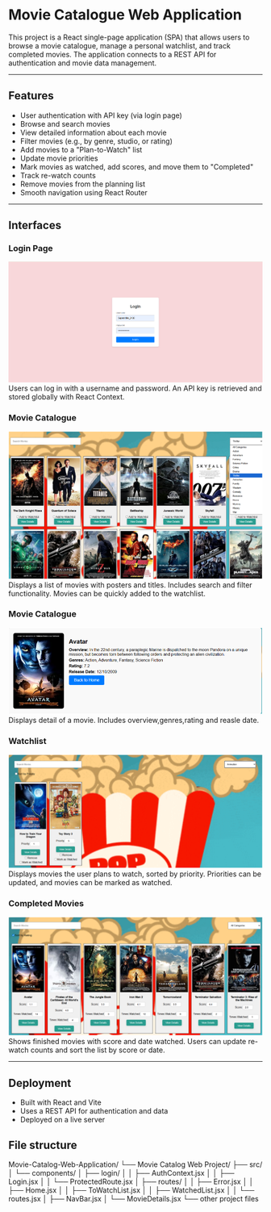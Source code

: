 # Movie Catalogue Web Application

This project is a React single-page application (SPA) that allows users to browse a movie catalogue, manage a personal watchlist, and track completed movies. The application connects to a REST API for authentication and movie data management.

---

## Features

- User authentication with API key (via login page)  
- Browse and search movies  
- View detailed information about each movie  
- Filter movies (e.g., by genre, studio, or rating)  
- Add movies to a "Plan-to-Watch" list  
- Update movie priorities  
- Mark movies as watched, add scores, and move them to "Completed"  
- Track re-watch counts  
- Remove movies from the planning list  
- Smooth navigation using React Router  

---

## Interfaces

### Login Page
![Login Screenshot](./testing-screenshots/login.png)  
Users can log in with a username and password. An API key is retrieved and stored globally with React Context.

### Movie Catalogue
![Catalogue Screenshot](./testing-screenshots/catalogue.png)  
Displays a list of movies with posters and titles. Includes search and filter functionality. Movies can be quickly added to the watchlist.
### Movie Catalogue
![Detail Screenshot](./testing-screenshots/details.png)  
Displays detail of a movie. Includes overview,genres,rating and reasle date.

### Watchlist
![Watchlist Screenshot](./testing-screenshots/watchlist.png)  
Displays movies the user plans to watch, sorted by priority. Priorities can be updated, and movies can be marked as watched.

### Completed Movies
![Completed Screenshot](./testing-screenshots/completed.png)  
Shows finished movies with score and date watched. Users can update re-watch counts and sort the list by score or date.

---

## Deployment

- Built with React and Vite  
- Uses a REST API for authentication and data  
- Deployed on a live server 


## File structure
Movie-Catalog-Web-Application/
└── Movie Catalog Web Project/
    ├── src/
    │   └── components/
    │       ├── login/
    │       │   ├── AuthContext.jsx
    │       │   ├── Login.jsx
    │       │   └── ProtectedRoute.jsx
    │       ├── routes/
    │       │   ├── Error.jsx
    │       │   ├── Home.jsx
    │       │   ├── ToWatchList.jsx
    │       │   ├── WatchedList.jsx
    │       │   └── routes.jsx
    │       ├── NavBar.jsx
    │       └── MovieDetails.jsx
    └── other project files

